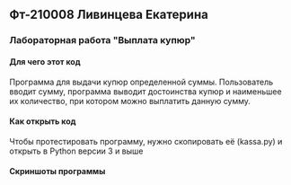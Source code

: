 ## Фт-210008 Ливинцева Екатерина
### Лабораторная работа "Выплата купюр"
#### Для чего этот код
Программа для выдачи купюр определенной суммы.
Пользователь вводит сумму, программа выводит достоинства купюр и наименьшее их количество, при котором
можно выплатить данную сумму.
#### Как открыть код
Чтобы протестировать программу, нужно скопировать её (kassa.py) и открыть в Python версии 3 и выше
#### Скриншоты программы
